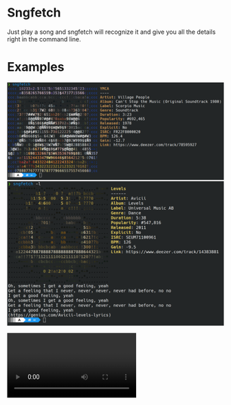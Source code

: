 # Sngfetch

Just play a song and sngfetch will recognize it and give you all the details right in the command line. 

# Examples
![Example](https://github.com/pyth0g/Sngfetch/blob/main/examples/example_0.png)
![Example](https://github.com/pyth0g/Sngfetch/blob/main/examples/example_1.png)

![Example](https://github.com/pyth0g/Sngfetch/blob/main/examples/example.mp4)
